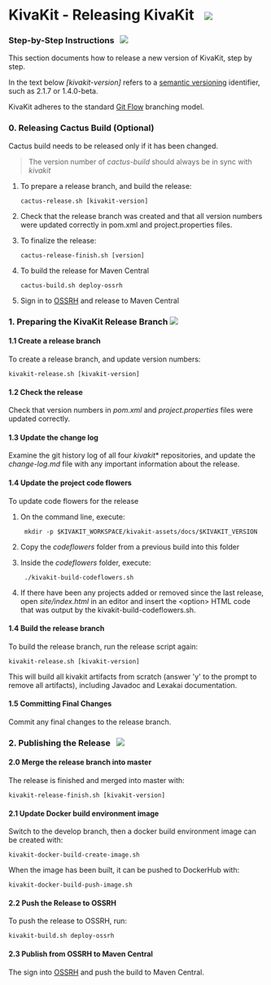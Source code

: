 # KivaKit - Releasing KivaKit &nbsp; <img src="https://www.kivakit.org/images/rocket-32.png" srcset="https://www.kivakit.org/images/rocket-32-2x.png 2x"/>

### Step-by-Step Instructions &nbsp; <img src="https://www.kivakit.org/images/footprints-32.png" srcset="https://www.kivakit.org/images/footprints-32-2x.png 2x"/>

This section documents how to release a new version of KivaKit, step by step.

In the text below *\[kivakit-version\]* refers to a [semantic versioning](https://semver.org) identifier, such as 2.1.7 or 1.4.0-beta.

KivaKit adheres to the standard [Git Flow](https://www.atlassian.com/git/tutorials/comparing-workflows/gitflow-workflow) branching model.

### 0. Releasing Cactus Build (Optional)

Cactus build needs to be released only if it has been changed.

> The version number of *cactus-build* should always be in sync with *kivakit*

1. To prepare a release branch, and build the release:

       cactus-release.sh [kivakit-version]

2. Check that the release branch was created and that all version numbers were updated correctly in pom.xml and project.properties files.


3. To finalize the release:

       cactus-release-finish.sh [version]

4. To build the release for Maven Central

       cactus-build.sh deploy-ossrh

5. Sign in to [OSSRH](https://s01.oss.sonatype.org) and release to Maven Central

### 1. Preparing the KivaKit Release Branch <img src="https://www.kivakit.org/images/branch-32.png" srcset="https://www.kivakit.org/images/branch-32-2x.png 2x"/>

#### 1.1 Create a release branch

To create a release branch, and update version numbers:

    kivakit-release.sh [kivakit-version]

#### 1.2 Check the release

Check that version numbers in *pom.xml* and *project.properties* files were updated correctly.

#### 1.3 Update the change log

Examine the git history log of all four *kivakit** repositories, and update the *change-log.md* file with any important information about the release.

#### 1.4 Update the project code flowers

To update code flowers for the release

1. On the command line, execute:

        mkdir -p $KIVAKIT_WORKSPACE/kivakit-assets/docs/$KIVAKIT_VERSION

2. Copy the *codeflowers* folder from a previous build into this folder


3. Inside the *codeflowers* folder, execute:

        ./kivakit-build-codeflowers.sh

4. If there have been any projects added or removed since the last release, open *site/index.html* in an editor and insert the &lt;option&gt; HTML code that was output by the kivakit-build-codeflowers.sh.

#### 1.4 Build the release branch

To build the release branch, run the release script again:

    kivakit-release.sh [kivakit-version]

This will build all kivakit artifacts from scratch (answer 'y' to the prompt to remove all artifacts), including Javadoc and Lexakai documentation.

#### 1.5 Committing Final Changes

Commit any final changes to the release branch.

### 2. Publishing the Release &nbsp;  <img src="https://www.kivakit.org/images/stars-32.png" srcset="https://www.kivakit.org/images/stars-32-2x.png 2x"/>

#### 2.0 Merge the release branch into master

The release is finished and merged into master with:

    kivakit-release-finish.sh [kivakit-version]

#### 2.1 Update Docker build environment image

Switch to the develop branch, then a docker build environment image can be created with:

    kivakit-docker-build-create-image.sh

When the image has been built, it can be pushed to DockerHub with:

    kivakit-docker-build-push-image.sh

#### 2.2 Push the Release to OSSRH

To push the release to OSSRH, run:

    kivakit-build.sh deploy-ossrh

#### 2.3 Publish from OSSRH to Maven Central

The sign into [OSSRH](http://s01.oss.sonatype.org) and push the build to Maven Central.
